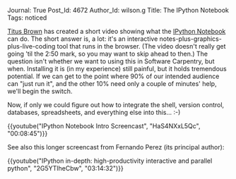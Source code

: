 Journal: True
Post_Id: 4672
Author_Id: wilson.g
Title: The IPython Notebook
Tags: noticed

<p><a href="http://ivory.idyll.org/blog/">Titus Brown</a> has created a short video showing what the <a href="http://ipython.org/ipython-doc/dev/interactive/htmlnotebook.html">IPython Notebook</a> can do. The short answer is, a lot: it's an interactive notes-plus-graphics-plus-live-coding tool that runs in the browser. (The video doesn't really get going 'til the 2:50 mark, so you may want to skip ahead to then.)  The question isn't whether we want to using this in Software Carpentry, but when. Installing it is (in my experience) still painful, but it holds tremendous potential. If we can get to the point where 90% of our intended audience can "just run it", and the other 10% need only a couple of minutes' help, we'll begin the switch.</p>
<p>Now, if only we could figure out how to integrate the shell, version control, databases, spreadsheets, and everything else into this... :-)</p>

{{youtube("IPython Notebook Intro Screencast", "HaS4NXxL5Qc", "00:08:45")}}

<p>See also this longer screencast from Fernando Perez (its principal author):</p>

{{youtube("IPython in-depth: high-productivity interactive and parallel python", "2G5YTlheCbw", "03:14:32")}}

